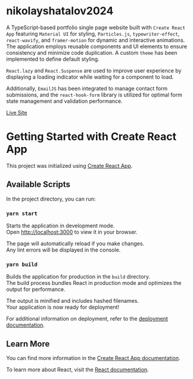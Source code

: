 # nikolayshatalov2024

A TypeScript-based portfolio single page website built with `Create React App` featuring `Material UI` for styling, `Particles.js`, `typewriter-effect`, `react-wavify`, and `framer-motion` for dynamic and interactive animations. The application employs reusable components and UI elements to ensure consistency and minimize code duplication. A custom `theme` has been implemented to define default styling.

`React.lazy` and `React.Suspense` are used to improve user experience by displaying a loading indicator while waiting for a component to load.

Additionally, `EmailJS` has been integrated to manage contact form submissions, and the `react-hook-form` library is utilized for optimal form state management and validation performance.

<div align="start" >
  <a href="https://nikolayshatalov2024.netlify.app/">Live Site</a>
</div>

# Getting Started with Create React App

This project was initialized using [Create React App](https://github.com/facebook/create-react-app).

## Available Scripts

In the project directory, you can run:

### `yarn start`

Starts the application in development mode.\
Open [http://localhost:3000](http://localhost:3000) to view it in your browser.

The page will automatically reload if you make changes.\
Any lint errors will be displayed in the console.

### `yarn build`

Builds the application for production in the `build` directory.\
The build process bundles React in production mode and optimizes the output for performance.

The output is minified and includes hashed filenames.\
Your application is now ready for deployment!

For additional information on deployment, refer to the [deployment documentation](https://facebook.github.io/create-react-app/docs/deployment).

## Learn More

You can find more information in the [Create React App documentation](https://facebook.github.io/create-react-app/docs/getting-started).

To learn more about React, visit the [React documentation](https://reactjs.org/).
